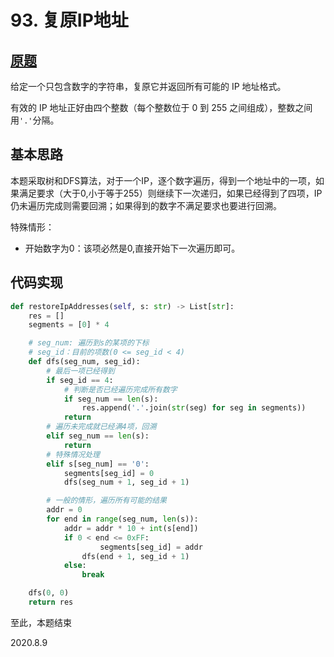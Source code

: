 # 93. 复原IP地址

## [原题](https://leetcode-cn.com/problems/restore-ip-addresses)

给定一个只包含数字的字符串，复原它并返回所有可能的 IP 地址格式。

有效的 IP 地址正好由四个整数（每个整数位于 0 到 255 之间组成），整数之间用`'.'`分隔。

## 基本思路

本题采取树和DFS算法，对于一个IP，逐个数字遍历，得到一个地址中的一项，如果满足要求（大于0,小于等于255）则继续下一次递归，如果已经得到了四项，IP仍未遍历完成则需要回溯；如果得到的数字不满足要求也要进行回溯。

特殊情形：

+ 开始数字为0：该项必然是0,直接开始下一次遍历即可。

## 代码实现

```Python
def restoreIpAddresses(self, s: str) -> List[str]:
    res = []
    segments = [0] * 4

    # seg_num: 遍历到s的某项的下标
    # seg_id：目前的项数(0 <= seg_id < 4)
    def dfs(seg_num, seg_id):
        # 最后一项已经得到
        if seg_id == 4:
            # 判断是否已经遍历完成所有数字
            if seg_num == len(s):
                res.append('.'.join(str(seg) for seg in segments))
            return
        # 遍历未完成就已经满4项，回溯
        elif seg_num == len(s):
            return
        # 特殊情况处理
        elif s[seg_num] == '0':
            segments[seg_id] = 0
            dfs(seg_num + 1, seg_id + 1)

        # 一般的情形，遍历所有可能的结果
        addr = 0
        for end in range(seg_num, len(s)):
            addr = addr * 10 + int(s[end])
            if 0 < end <= 0xFF:
                    segments[seg_id] = addr
                dfs(end + 1, seg_id + 1)
            else:
                break

    dfs(0, 0)
    return res
```

至此，本题结束

2020.8.9
